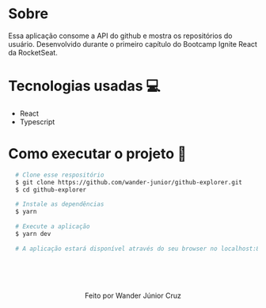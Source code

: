 # Sobre
Essa aplicação consome a API do github e mostra os repositórios do usuário. Desenvolvido durante o primeiro capítulo do Bootcamp Ignite React da RocketSeat.

# Tecnologias usadas :computer:
- React
- Typescript

# Como executar o projeto :rocket:
```bash
  # Clone esse respositório
  $ git clone https://github.com/wander-junior/github-explorer.git
  $ cd github-explorer
  
  # Instale as dependências
  $ yarn
  
  # Execute a aplicação
  $ yarn dev
  
  # A aplicação estará disponível através do seu browser no localhost:8080
```
<br/><br/><br/>

<p align="center">Feito por Wander Júnior Cruz</p>
